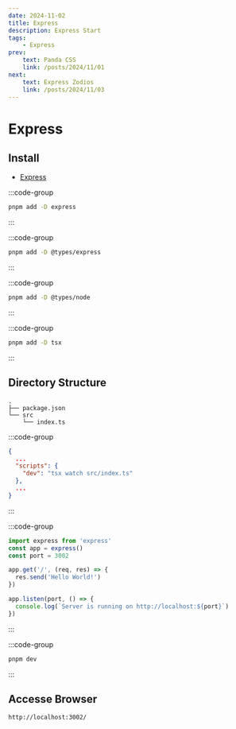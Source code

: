 ```yaml
---
date: 2024-11-02
title: Express
description: Express Start
tags: 
    - Express
prev:
    text: Panda CSS
    link: /posts/2024/11/01
next:
    text: Express Zodios
    link: /posts/2024/11/03
---
```


# Express

## Install

* [Express](https://expressjs.com/)

:::code-group
```sh [pnpm]
pnpm add -D express
```
:::

:::code-group
```sh [pnpm]
pnpm add -D @types/express
```
:::

:::code-group
```sh [pnpm]
pnpm add -D @types/node
```
:::

:::code-group
```sh [pnpm]
pnpm add -D tsx
```
:::

## Directory Structure

```
.
├── package.json
└── src
    └── index.ts
```


:::code-group
```json [package.json]
{
  ...
  "scripts": {
    "dev": "tsx watch src/index.ts"
  },
  ...
}
```
:::


:::code-group
```ts [src/index.ts]
import express from 'express'
const app = express()
const port = 3002

app.get('/', (req, res) => {
  res.send('Hello World!')
})

app.listen(port, () => {
  console.log(`Server is running on http://localhost:${port}`)
})
```
:::

:::code-group
```sh [pnpm]
pnpm dev
```
:::

## Accesse Browser
```
http://localhost:3002/
```